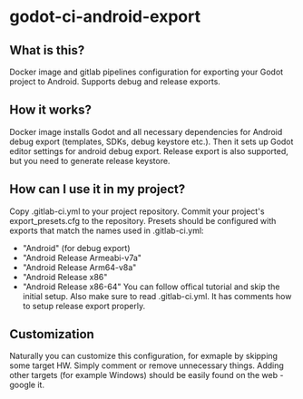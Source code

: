 # godot-ci-android-export

## What is this?

Docker image and gitlab pipelines configuration for exporting your Godot project to Android. Supports debug and release exports.

## How it works?

Docker image installs Godot and all necessary dependencies for Android debug export (templates, SDKs, debug keystore etc.). Then it sets up Godot editor settings for android debug export. Release export is also supported, but you need to generate release keystore.

## How can I use it in my project?

Copy .gitlab-ci.yml to your project repository. Commit your project's export_presets.cfg to the repository. Presets should be configured with exports that match the names used in .gitlab-ci.yml:
- "Android" (for debug export)
- "Android Release Armeabi-v7a"
- "Android Release Arm64-v8a"
- "Android Release x86"
- "Android Release x86-64"
You can follow offical tutorial and skip the initial setup. Also make sure to read .gitlab-ci.yml. It has comments how to setup release export properly.

## Customization
Naturally you can customize this configuration, for exmaple by skipping some target HW. Simply comment or remove unnecessary things. Adding other targets (for example Windows) should be easily found on the web - google it.
